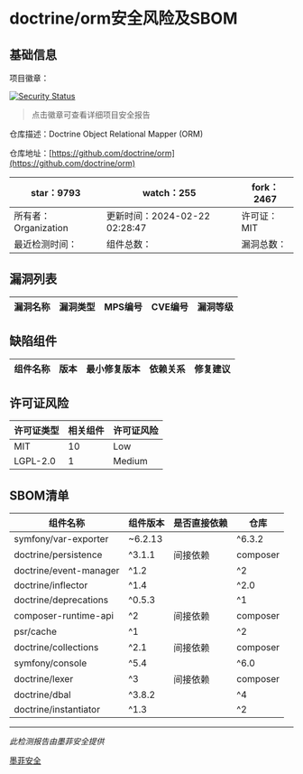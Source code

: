 # doctrine/orm安全风险及SBOM

## 基础信息

项目徽章：

[![Security Status](https://www.murphysec.com/platform3/v31/badge/1760387134213275648.svg)](https://www.murphysec.com/console/report/1692604913496645632/1760387134213275648)

> 点击徽章可查看详细项目安全报告

仓库描述：Doctrine Object Relational Mapper (ORM)

仓库地址：[https://github.com/doctrine/orm](https://github.com/doctrine/orm)

| star：9793 | watch：255 | fork：2467 |
| ----------- | -------------- | ------------ |
| 所有者：Organization | 更新时间：2024-02-22 02:28:47 | 许可证：MIT |
| 最近检测时间： | 组件总数： | 漏洞总数： |




## 漏洞列表

| 漏洞名称 | 漏洞类型 | MPS编号 | CVE编号 | 漏洞等级 |
| ------- | ------ | ------- | ------ | ----- |





## 缺陷组件

| 组件名称 | 版本 | 最小修复版本 | 依赖关系 | 修复建议 |
| -------- | ---- | ------------ | -------- | -------- |





## 许可证风险

| 许可证类型 | 相关组件 | 许可证风险 |
| ---------- | -------- | ---------- |
|MIT|10|Low|
|LGPL-2.0|1|Medium|




## SBOM清单

| 组件名称 | 组件版本 | 是否直接依赖 | 仓库 |
| -------- | -------- | ------------ | ---- |
|symfony/var-exporter|~6.2.13 || ^6.3.2 || ^7.0|间接依赖|composer|
|doctrine/persistence|^3.1.1|间接依赖|composer|
|doctrine/event-manager|^1.2 || ^2|间接依赖|composer|
|doctrine/inflector|^1.4 || ^2.0|间接依赖|composer|
|doctrine/deprecations|^0.5.3 || ^1|间接依赖|composer|
|composer-runtime-api|^2|间接依赖|composer|
|psr/cache|^1 || ^2 || ^3|间接依赖|composer|
|doctrine/collections|^2.1|间接依赖|composer|
|symfony/console|^5.4 || ^6.0 || ^7.0|间接依赖|composer|
|doctrine/lexer|^3|间接依赖|composer|
|doctrine/dbal|^3.8.2 || ^4|间接依赖|composer|
|doctrine/instantiator|^1.3 || ^2|间接依赖|composer|


------

*此检测报告由墨菲安全提供*

[墨菲安全](www.murphysec.com)